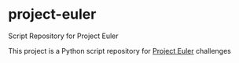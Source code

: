 # project-euler
Script Repository for Project Euler

This project is a Python script repository for [Project Euler](https://projecteuler.net) challenges
